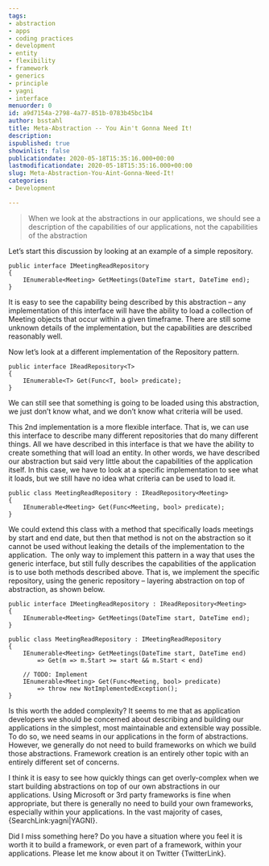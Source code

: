 ```yaml
---
tags:
- abstraction
- apps
- coding practices
- development
- entity
- flexibility
- framework
- generics
- principle
- yagni
- interface
menuorder: 0
id: a9d7154a-2798-4a77-851b-0783b45bc1b4
author: bsstahl
title: Meta-Abstraction -- You Ain't Gonna Need It!
description: 
ispublished: true
showinlist: false
publicationdate: 2020-05-18T15:35:16.000+00:00
lastmodificationdate: 2020-05-18T15:35:16.000+00:00
slug: Meta-Abstraction-You-Aint-Gonna-Need-It!
categories:
- Development

---
```

> When we look at the abstractions in our applications, we should see a description of the capabilities of our applications, not the capabilities of the abstraction

Let’s start this discussion by looking at an example of a simple repository.

    public interface IMeetingReadRepository 
    { 
    	IEnumerable<Meeting> GetMeetings(DateTime start, DateTime end); 
    }

It is easy to see the capability being described by this abstraction – any implementation of this interface will have the ability to load a collection of Meeting objects that occur within a given timeframe. There are still some unknown details of the implementation, but the capabilities are described reasonably well.

Now let’s look at a different implementation of the Repository pattern.

    public interface IReadRepository<T> 
    { 
    	IEnumerable<T> Get(Func<T, bool> predicate); 
    }

We can still see that something is going to be loaded using this abstraction, we just don’t know what, and we don’t know what criteria will be used.

This 2nd implementation is a more flexible interface. That is, we can use this interface to describe many different repositories that do many different things. All we have described in this interface is that we have the ability to create something that will load an entity. In other words, we have described our abstraction but said very little about the capabilities of the application itself. In this case, we have to look at a specific implementation to see what it loads, but we still have no idea what criteria can be used to load it.

    public class MeetingReadRepository : IReadRepository<Meeting> 
    { 
    	IEnumerable<Meeting> Get(Func<Meeting, bool> predicate); 
    }

We could extend this class with a method that specifically loads meetings by start and end date, but then that method is not on the abstraction so it cannot be used without leaking the details of the implementation to the application.  The only way to implement this pattern in a way that uses the generic interface, but still fully describes the capabilities of the application is to use both methods described above. That is, we implement the specific repository, using the generic repository – layering abstraction on top of abstraction, as shown below.

    public interface IMeetingReadRepository : IReadRepository<Meeting> 
    { 
    	IEnumerable<Meeting> GetMeetings(DateTime start, DateTime end); 
    }
    
    public class MeetingReadRepository : IMeetingReadRepository
    {
    	IEnumerable<Meeting> GetMeetings(DateTime start, DateTime end) 
    		=> Get(m => m.Start >= start && m.Start < end)
    
    	// TODO: Implement
    	IEnumerable<Meeting> Get(Func<Meeting, bool> predicate)
    		=> throw new NotImplementedException();
    }

Is this worth the added complexity? It seems to me that as application developers we should be concerned about describing and building our applications in the simplest, most maintainable and extensible way possible. To do so, we need seams in our applications in the form of abstractions. However, we generally do not need to build frameworks on which we build those abstractions. Framework creation is an entirely other topic with an entirely different set of concerns.

I think it is easy to see how quickly things can get overly-complex when we start building abstractions on top of our own abstractions in our applications. Using Microsoft or 3rd party frameworks is fine when appropriate, but there is generally no need to build your own frameworks, especially within your applications. In the vast majority of cases, {SearchLink:yagni|YAGNI}.

Did I miss something here? Do you have a situation where you feel it is worth it to build a framework, or even part of a framework, within your applications. Please let me know about it on Twitter {TwitterLink}.